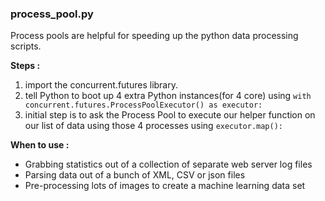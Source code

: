 ### process_pool.py
Process pools are helpful for speeding up the python data processing scripts.

**Steps :**
1. import the concurrent.futures library.
2. tell Python to boot up 4 extra Python instances(for 4 core) using `with concurrent.futures.ProcessPoolExecutor() as executor:`
3. initial step is to ask the Process Pool to execute our helper function on our list of data using those 4 processes using `executor.map():`

**When to use :**
- Grabbing statistics out of a collection of separate web server log files
- Parsing data out of a bunch of XML, CSV or json files
- Pre-processing lots of images to create a machine learning data set
